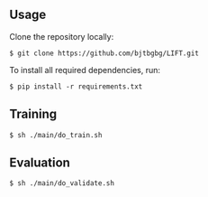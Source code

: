 ## Usage
Clone the repository locally:
```
$ git clone https://github.com/bjtbgbg/LIFT.git
```
To install all required dependencies, run:
```
$ pip install -r requirements.txt
```

## Training
```
$ sh ./main/do_train.sh
```

## Evaluation
```
$ sh ./main/do_validate.sh
```

